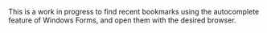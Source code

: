 This is a work in progress to find recent bookmarks using the autocomplete feature of Windows Forms, and open them with the desired browser. 
